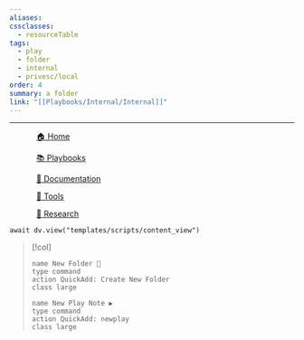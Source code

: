 ```yaml
---
aliases: 
cssclasses:
  - resourceTable
tags:
  - play
  - folder
  - internal
  - privesc/local
order: 4
summary: a folder
link: "[[Playbooks/Internal/Internal]]"
---
```

***
<div><ul class="navheader"> <ul><a href="Home.md" class="internal-link">🏠 Home</a></ul><ul><a href="Playbooks/Playbooks.md" class="internal-link">📚 Playbooks</a></ul><ul><a href="Documentation/Documentation.md" class="internal-link">📝 Documentation</a></ul><ul><a href="Tools/Tools.md" class="internal-link">🔧 Tools</a></ul><ul><a href="Research/Research.md" class="internal-link">🔬 Research</a></ul></ul></div>

```dataviewjs
await dv.view("templates/scripts/content_view")
```

> [!col] 
>```button
> name New Folder 📁
>type command
>action QuickAdd: Create New Folder
>class large
>```
> 
>```button
>name New Play Note ▶️
>type command
>action QuickAdd: newplay
>class large
>```
